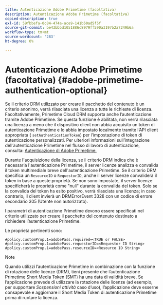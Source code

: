 ```yaml
---
title: Autenticazione Adobe Primetime (facoltativa)
description: Autenticazione Adobe Primetime (facoltativa)
copied-description: true
exl-id: 59fbbefa-0c84-474a-ace9-141b50ad5f5f
source-git-commit: be43bbbd1051886c8979ff590a3197b2a7249b6a
workflow-type: tm+mt
source-wordcount: '283'
ht-degree: 0%

---
```


# Autenticazione Adobe Primetime (facoltativa) {#adobe-primetime-authentication-optional}

Se il criterio DRM utilizzato per creare il pacchetto del contenuto è un criterio anonimo, verrà rilasciata una licenza a tutte le richieste di licenza. Facoltativamente, Primetime Cloud DRM supporta anche l’autenticazione tramite Adobe Primetime. Se questa funzione è abilitata, non verrà rilasciata una licenza a meno che il dispositivo client non abbia acquisito un token di autenticazione Primetime e lo abbia impostato localmente tramite l’API client appropriata ( `setAuthenticationToken`) per l&#39;impostazione di token di autenticazione personalizzati. Per ulteriori informazioni sull’integrazione dell’autenticazione Primetime nel flusso di lavoro di autenticazione, consulta: [Autenticazione di Adobe Primetime.](https://tve.helpdocsonline.com/home)

Durante l&#39;acquisizione della licenza, se il criterio DRM indica che è necessaria l&#39;autenticazione Pri metime, il server licenze analizza e convalida il token multimediale breve dell&#39;autenticazione Primetime. Se il criterio DRM specifica un `ResourceID` o `RequestorID`, anche il server licenze convaliderà il token in base a queste proprietà. Se non sono impostate, il server licenze specificherà le proprietà come &quot;null&quot; durante la convalida del token. Solo se la convalida del token ha esito positivo, verrà rilasciata una licenza; in caso contrario, il client invierà un DRMErrorEvent 3328 con un codice di errore secondario 305 (Utente non autorizzato).

I parametri di autenticazione Primetime devono essere specificati nel criterio utilizzato per creare il pacchetto del contenuto destinato a richiedere l’autenticazione Primetime.

Le proprietà pertinenti sono:

```
#policy.customProp.1=adobePass.required=<TRUE or FALSE> 
#policy.customProp.1=adobePass.requestorID=<Requestor ID String> 
#policy.customProp.1=adobePass.resourceID=<Resource ID String>
```

>[!NOTE]
>
>Quando utilizzi l’autenticazione Primetime in combinazione con la funzione di rotazione delle licenze (DRM), tieni presente che l’autenticazione Primetime Short Media Token (SMT) ha una data di validità breve. Se l’applicazione prevede di utilizzare la rotazione delle licenze (ad esempio, per supportare *Sospensioni attività* caso d’uso), l’applicazione deve esserne consapevole e aggiornare il Short Media Token di autenticazione Primetime prima di ruotare la licenza.
